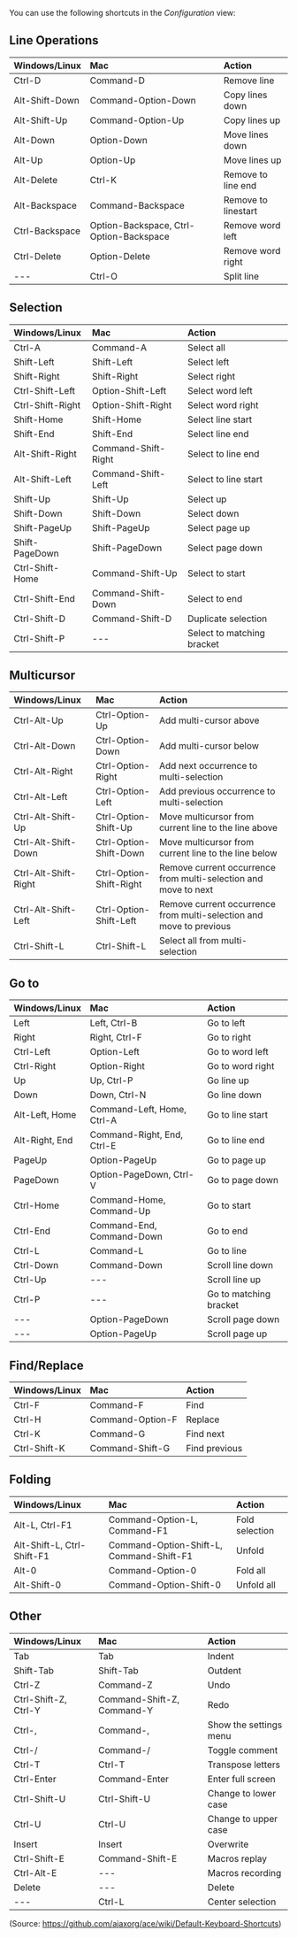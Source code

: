 You can use the following shortcuts in the *Configuration* view:

## Line Operations

| Windows/Linux                  | Mac                            | Action                         |
|:-------------------------------|:-------------------------------|:-------------------------------|
| Ctrl-D | Command-D | Remove line |
| Alt-Shift-Down | Command-Option-Down | Copy lines down |
| Alt-Shift-Up | Command-Option-Up | Copy lines up |
| Alt-Down | Option-Down | Move lines down |
| Alt-Up | Option-Up | Move lines up |
| Alt-Delete | Ctrl-K | Remove to line end |
| Alt-Backspace | Command-Backspace | Remove to linestart |
| Ctrl-Backspace | Option-Backspace, Ctrl-Option-Backspace | Remove word left |
| Ctrl-Delete | Option-Delete | Remove word right |
| --- | Ctrl-O | Split line |


## Selection

| Windows/Linux                  | Mac                            | Action                         |
|:-------------------------------|:-------------------------------|:-------------------------------|
| Ctrl-A | Command-A | Select all |
| Shift-Left | Shift-Left | Select left |
| Shift-Right | Shift-Right | Select right |
| Ctrl-Shift-Left | Option-Shift-Left | Select word left |
| Ctrl-Shift-Right | Option-Shift-Right | Select word right |  
| Shift-Home | Shift-Home | Select line start |
| Shift-End | Shift-End | Select line end |
| Alt-Shift-Right | Command-Shift-Right | Select to line end |
| Alt-Shift-Left | Command-Shift-Left | Select to line start |
| Shift-Up | Shift-Up | Select up |
| Shift-Down | Shift-Down | Select down |
| Shift-PageUp | Shift-PageUp | Select page up |
| Shift-PageDown | Shift-PageDown | Select page down |
| Ctrl-Shift-Home | Command-Shift-Up | Select to start |
| Ctrl-Shift-End | Command-Shift-Down | Select to end |
| Ctrl-Shift-D | Command-Shift-D | Duplicate selection |
| Ctrl-Shift-P | --- | Select to matching bracket |


## Multicursor

| Windows/Linux                  | Mac                            | Action                         |
|:-------------------------------|:-------------------------------|:-------------------------------|  
| Ctrl-Alt-Up | Ctrl-Option-Up | Add multi-cursor above |
| Ctrl-Alt-Down | Ctrl-Option-Down | Add multi-cursor below |
| Ctrl-Alt-Right | Ctrl-Option-Right | Add next occurrence to multi-selection |
| Ctrl-Alt-Left | Ctrl-Option-Left | Add previous occurrence to multi-selection |
| Ctrl-Alt-Shift-Up | Ctrl-Option-Shift-Up | Move multicursor from current line to the line above |
| Ctrl-Alt-Shift-Down | Ctrl-Option-Shift-Down | Move multicursor from current line to the line below |
| Ctrl-Alt-Shift-Right | Ctrl-Option-Shift-Right | Remove current occurrence from multi-selection and move to next |
| Ctrl-Alt-Shift-Left | Ctrl-Option-Shift-Left | Remove current occurrence from multi-selection and move to previous |
| Ctrl-Shift-L | Ctrl-Shift-L | Select all from multi-selection |


## Go to

| Windows/Linux                  | Mac                            | Action                         |
|:-------------------------------|:-------------------------------|:-------------------------------|  
| Left | Left, Ctrl-B | Go to left |
| Right | Right, Ctrl-F | Go to right |
| Ctrl-Left | Option-Left | Go to word left |
| Ctrl-Right | Option-Right | Go to word right |
| Up | Up, Ctrl-P | Go line up |
| Down | Down, Ctrl-N | Go line down |
| Alt-Left, Home | Command-Left, Home, Ctrl-A | Go to line start |
| Alt-Right, End | Command-Right, End, Ctrl-E | Go to line end |
| PageUp | Option-PageUp | Go to page up |
| PageDown | Option-PageDown, Ctrl-V | Go to page down |
| Ctrl-Home | Command-Home, Command-Up | Go to start |
| Ctrl-End | Command-End, Command-Down | Go to end |
| Ctrl-L | Command-L | Go to line |
| Ctrl-Down | Command-Down | Scroll line down |
| Ctrl-Up | --- | Scroll line up |
| Ctrl-P | --- | Go to matching bracket |
| --- | Option-PageDown | Scroll page down |
| --- | Option-PageUp | Scroll page up |


## Find/Replace

| Windows/Linux                  | Mac                            | Action                         |
|:-------------------------------|:-------------------------------|:-------------------------------|  
| Ctrl-F | Command-F | Find |
| Ctrl-H | Command-Option-F | Replace |
| Ctrl-K | Command-G | Find next |
| Ctrl-Shift-K | Command-Shift-G | Find previous |


## Folding

| Windows/Linux                  | Mac                            | Action                         |
|:-------------------------------|:-------------------------------|:-------------------------------|  
| Alt-L, Ctrl-F1 | Command-Option-L, Command-F1 | Fold selection |
| Alt-Shift-L, Ctrl-Shift-F1 | Command-Option-Shift-L, Command-Shift-F1 | Unfold |
| Alt-0 | Command-Option-0 | Fold all |
| Alt-Shift-0 | Command-Option-Shift-0 | Unfold all |


## Other

| Windows/Linux                  | Mac                            | Action                         |
|:-------------------------------|:-------------------------------|:-------------------------------|  
| Tab | Tab | Indent |
| Shift-Tab | Shift-Tab | Outdent |
| Ctrl-Z | Command-Z | Undo |
| Ctrl-Shift-Z, Ctrl-Y | Command-Shift-Z, Command-Y | Redo |
| Ctrl-, | Command-, | Show the settings menu |
| Ctrl-/ | Command-/ | Toggle comment |
| Ctrl-T | Ctrl-T | Transpose letters |
| Ctrl-Enter | Command-Enter | Enter full screen |
| Ctrl-Shift-U | Ctrl-Shift-U | Change to lower case |
| Ctrl-U | Ctrl-U | Change to upper case |
| Insert | Insert | Overwrite |
| Ctrl-Shift-E | Command-Shift-E | Macros replay |
| Ctrl-Alt-E | --- | Macros recording |
| Delete | --- | Delete |
| --- | Ctrl-L | Center selection |

(Source: https://github.com/ajaxorg/ace/wiki/Default-Keyboard-Shortcuts)
